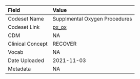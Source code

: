 |Field            |Value                         |
|:----------------|:-----------------------------|
|Codeset Name     |Supplmental Oxygen Procedures |
|Codeset Link     |[px_ox](https://github.com/PEDSnet/Variable-Dictionary/blob/main/procedures/px_ox.csv)|
|CDM              |NA                            |
|Clinical Concept |RECOVER                       |
|Vocab            |NA                            |
|Date Uploaded    |2021-11-03                    |
|Metadata         |NA                            |
